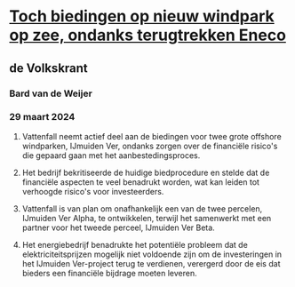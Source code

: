 # [Toch biedingen op nieuw windpark op zee, ondanks terugtrekken Eneco](https://advance.lexis.com/api/document?collection=news&id=urn:contentItem:6BNJ-19Y1-JC8X-601J-00000-00&context=1519360)
## de Volkskrant
### Bard van de Weijer
### 29 maart 2024

1. Vattenfall neemt actief deel aan de biedingen voor twee grote offshore windparken, IJmuiden Ver, ondanks zorgen over de financiële risico's die gepaard gaan met het aanbestedingsproces.

2. Het bedrijf bekritiseerde de huidige biedprocedure en stelde dat de financiële aspecten te veel benadrukt worden, wat kan leiden tot verhoogde risico's voor investeerders.

3. Vattenfall is van plan om onafhankelijk een van de twee percelen, IJmuiden Ver Alpha, te ontwikkelen, terwijl het samenwerkt met een partner voor het tweede perceel, IJmuiden Ver Beta.

4. Het energiebedrijf benadrukte het potentiële probleem dat de elektriciteitsprijzen mogelijk niet voldoende zijn om de investeringen in het IJmuiden Ver-project terug te verdienen, verergerd door de eis dat bieders een financiële bijdrage moeten leveren.